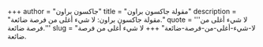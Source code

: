 +++
author = "جاكسون براون"
title = "مقولة جاكسون براون"
description = "مقولة جاكسون براون: لا شيء أغلى من فرصة ضائعة."
quote = '''لا شيء أغلى من فرصة ضائعة.''' 
slug = "لا-شيء-أغلى-من-فرصة-ضائعة"
+++
لا شيء أغلى من فرصة ضائعة.
